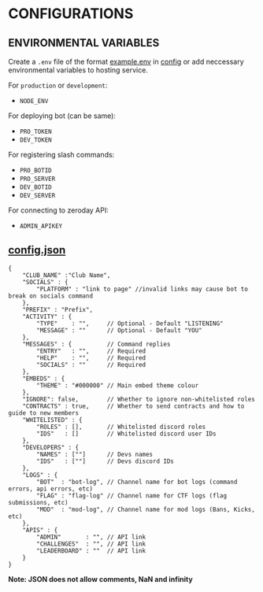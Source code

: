 # CONFIGURATIONS

## ENVIRONMENTAL VARIABLES

Create a `.env` file of the format [example.env](./example.env) in [config](.\config) or add neccessary environmental variables to hosting service. 

For `production` or `development`:
* `NODE_ENV`

For deploying bot (can be same):
* `PRO_TOKEN`
* `DEV_TOKEN`

For registering slash commands:
* `PRO_BOTID`
* `PRO_SERVER` 
* `DEV_BOTID`
* `DEV_SERVER`

For connecting to zeroday API:
* `ADMIN_APIKEY` 

## [config.json](config.json)

```
{
    "CLUB_NAME" :"Club Name",
    "SOCIALS" : {
        "PLATFORM" : "link to page" //invalid links may cause bot to break on socials command
    },
    "PREFIX" : "Prefix",
    "ACTIVITY" : {
        "TYPE"    : "",     // Optional - Default "LISTENING"
        "MESSAGE" : ""      // Optional - Default "YOU"
    },
    "MESSAGES" : {          // Command replies 
        "ENTRY"   : "",     // Required
        "HELP"    : "",     // Required    
        "SOCIALS" : ""      // Required
    },
    "EMBEDS" : {
        "THEME" : "#000000" // Main embed theme colour
    },
    "IGNORE": false,        // Whether to ignore non-whitelisted roles
    "CONTRACTS" : true,     // Whether to send contracts and how to guide to new members
    "WHITELISTED" : {
        "ROLES" : [],       // Whitelisted discord roles
        "IDS"   : []        // Whitelisted discord user IDs
    },
    "DEVELOPERS" : {
        "NAMES" : [""]      // Devs names
        "IDS"   : [""]      // Devs discord IDs
    },
    "LOGS" : {
        "BOT"  : "bot-log", // Channel name for bot logs (command errors, api errors, etc)
        "FLAG" : "flag-log" // Channel name for CTF logs (flag submissions, etc)    
        "MOD"  : "mod-log", // Channel name for mod logs (Bans, Kicks, etc) 
    },
    "APIS" : {
        "ADMIN"       : "", // API link
        "CHALLENGES"  : "", // API link 
        "LEADERBOARD" : ""  // API link
    }
}
```

**Note: JSON does not allow comments, NaN and infinity**
